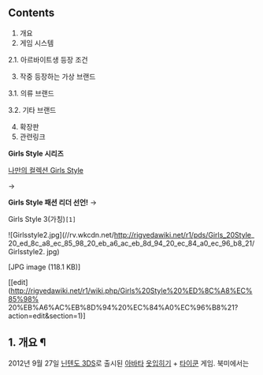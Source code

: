 ## Contents

    

1. 개요 
2. 게임 시스템 
    

2.1. 아르바이트생 등장 조건

3. 작중 등장하는 가상 브랜드 
    

3.1. 의류 브랜드

3.2. 기타 브랜드

4. 확장판 
5. 관련링크 

  

**Girls Style 시리즈**

[나만의 컬렉션 Girls Style](%EB%82%98%EB%A7%8C%EC%9D%98%20%EC%BB%AC%EB%A0%89%EC%85%98%20Girls%20Style.md)

→

**Girls Style 패션 리더 선언!**
→

Girls Style 3(가칭)`[1]`

![Girlsstyle2.jpg](//rv.wkcdn.net/http://rigvedawiki.net/r1/pds/Girls_20Style_
20_ed_8c_a8_ec_85_98_20_eb_a6_ac_eb_8d_94_20_ec_84_a0_ec_96_b8_21/Girlsstyle2.
jpg)

[JPG image (118.1 KB)]

[[edit](http://rigvedawiki.net/r1/wiki.php/Girls%20Style%20%ED%8C%A8%EC%85%98%
20%EB%A6%AC%EB%8D%94%20%EC%84%A0%EC%96%B8%21?action=edit&section=1)]

## 1. 개요 ¶

2012년 9월 27일 [닌텐도 3DS](%EB%8B%8C%ED%85%90%EB%8F%84%203DS.md)로 출시된
[아바타](%EC%95%84%EB%B0%94%ED%83%80.md)
[옷입히기](%EC%98%B7%EC%9E%85%ED%9E%88%EA%B8%B0.md) \+
[타이쿤](%ED%83%80%EC%9D%B4%EC%BF%A4.md) 게임. 북미에서는 <Style Savvy :
Trendsetter>라는 이름으로 발매되었고,
[대한민국](%EB%8C%80%ED%95%9C%EB%AF%BC%EA%B5%AD.md)에는 2012년 10월 발매예고한 뒤 2013년
9월 12일 [한국닌텐도](%ED%95%9C%EA%B5%AD%EB%8B%8C%ED%85%90%EB%8F%84.md) 퍼블리싱으로
출시되었다. 2014년 5월 2일부로 닌텐도 E샵에서도 다운로드판을 구입할 수 있다.

  

[닌텐도 DS](%EB%8B%8C%ED%85%90%EB%8F%84%20DS.md)용으로 출시된 [나만의 컬렉션 Girls Style](
/wiki/%EB%82%98%EB%A7%8C%EC%9D%98%20%EC%BB%AC%EB%A0%89%EC%85%98%20Girls%20Styl
e)의 후속작으로, 그래픽 및 시스템 측면에서 훨씬 진일보하였다. 세로UI에서 가로UI로 전환되었고, NPC와의 커뮤니케이션, 스크린샷 공유
기능 등이 추가되었다. 가방, 암 워머 등 새로운 카테고리에 속하는 아이템이 대폭 추가되었고, 남성용 브랜드가 추가됨에 따라
[남캐](%EB%82%A8%EC%BA%90.md) 손님도 맞을 수 있게 되었다. 또한 자신의 집에 놓을 가구를 사거나 가게의
외관(간판, 쇼윈도, 익스테리어 등)을 꾸미는 등 커스터마이즈 가능한 분야가 크게 늘었다.

  

<del>보그체</del>어려운 패션 용어를 설명해주는 <del>[위키](%EC%9C%84%ED%82%A4.md)</del>미키피디아
기능도 깨알같이 추가되었다. 대화 중 하단에 미키피디아를 볼 수 있는 버튼이 등장하며, 해당 패션 용어에 해당하는 게임 속 브랜드나 기능을
설명해 주는 등의 기능을 수행한다. 전작보다 [보그체](%EB%B3%B4%EA%B7%B8%EC%B2%B4.md) 사용 빈도가 높아졌기
때문에 패션 용어가 낯설다면 자주 눌러보게 될 것이다. 미키피디아를 잘 활용하면 온스타일의 괴 언어도 대강은 알아들 수 있게 된다(...)

  

[[edit](http://rigvedawiki.net/r1/wiki.php/Girls%20Style%20%ED%8C%A8%EC%85%98%
20%EB%A6%AC%EB%8D%94%20%EC%84%A0%EC%96%B8%21?action=edit&section=2)]

## 2. 게임 시스템 ¶

근본적인 게임 시스템은 크게 변하지 않았으므로, 기본적인 사항과 플레이 팁 등은 [나만의 컬렉션 Girls Style](%EB%82%98%EB%A7%8C%EC%9D%98%20%EC%BB%AC%EB%A0%89%EC%85%98%20Girls%20Style.md) 참조.

  

다만, 이제 가게의 랭크는 눈에 보이지 않게 되며, 그 대신 '해피 점수'라는 개념이 등장했다. 특정 행동을 취했을 때 이 점수가 조금씩
쌓이고, 하루가 지날 때마다 이 점수만큼 달의 모양을 바꾸고 초기화된다. 달을 완전히 보름달로 만들었을 때 숨겨진 요소가 해금되는 형식으로
게임이 진행된다. 초반에는 작은 병에 분홍색 해피를 모으지만, 게임이 진행되면서 병이 커지고 노란색의 해피를 모으게 되며, 모아야 하는 해피
점수가 늘어난다. 해피 점수는 자신의 코디를 바꾸거나 길에서 손님과 만났을 때, 커피를 마실 때 등등 자잘한 행동을 할 때 조금씩 오르지만,
역시 가장 크게 오르는 것은 가게에 찾아온 손님을 크게 만족시키거나, 콘테스트에서 우승하거나 스트리트의 패션 평가단에게 좋은 평가를 듣는
것이다. 사진을 찍힐 때도 있다.

  

또한, 브랜드 무쌍이었던 전작과 달리 '테이스트'라는 요소가 등장했다. 아이템마다 쿨, 섹시, 걸리시 등의 테이스트가 부가되어서, 손님이
선호하는 브랜드가 아니더라도 테이스트 조건이 맞는다면 만족하고 상품을 구매하게 된다. 전작에도 이 요소는 있었지만 브랜드 선호도가 상대적으로
높았기 때문에 잘 드러나지 않았지만 이제는 선호 브랜드와 동등한 위치에 놓이게 되었다. 보통은 브랜드에 설정된 테이스트를 따라가지만 간혹
테이스트 검색을 돌려보면 엉뚱한 물건이 튀어나오는 경우가 종종 있는 등 아이템에 설정된 테이스트도 무시할 수 없게 되었다.

  

남캐 손님들도 받긴 하지만 브랜드도 3개뿐이고 옷을 수집할수가 없다는 것이 단점. 수집이 시작이자 끝인 이 게임에서 꽤 치명적이다. 거기에
남성복이면서도 [정장](%EC%A0%95%EC%9E%A5.md)류의 배리에이션`[2]`이 매우 부족하고 정장의 단추를 모두
잠그는(...) 모습까지 보여주며 행커치프, 시계같은 남성복의 필수 아이템도 없는 등 남성복은 대충 만든 티가 난다. 안 그래도 남자는
치장이 되는 아이템이 거의 없는데 꽤 치명적이다. 버전업을 하면서 남친 시스템을 통해 옷의 수집은 가능하게 되었지만 한국판에 나올 조짐은
없다. <del>어차피 여성복 믿고 가는 게임이니 상관없긴 하다</del>

  

[[edit](http://rigvedawiki.net/r1/wiki.php/Girls%20Style%20%ED%8C%A8%EC%85%98%
20%EB%A6%AC%EB%8D%94%20%EC%84%A0%EC%96%B8%21?action=edit&section=3)]

### 2.1. 아르바이트생 등장 조건 ¶

아르바이트생은 처음 등장하는 가현 외 5명이 더 있고, 인테리어 및 매니저의 의상이 자신의 테이스트에 맞으면 두어 번 손님으로 방문한 뒤
다음날 아침 채용해달라고 찾아온다. 스스로 옷을 바꿔입는 아르바이트생, 재고에 아이템을 추가하는 아르바이트생, 스스로 재고를 판매하는
아르바이트생 3종류가 있으며 각각 남녀 한 명씩 존재한다. 특기를 10회 사용할 때마다 숙련도가 오르고, 최대 3단계까지 오른다. 숙련도는
특기가 발동할 확률에 영향을 준다고 알려져 있지만 실제 체감하는 수치는 미미한 수준.

  

  * 가현(걸리시), 희재(프레피) : 스스로 옷을 갈아입는다.
  * 지호(쿨), 진권(캐주얼, 록) : 재고에 아이템을 추가한다.
  * 메리(페미닌), 경준(셀러브리티) : 재고를 판매한다.   

[[edit](http://rigvedawiki.net/r1/wiki.php/Girls%20Style%20%ED%8C%A8%EC%85%98%
20%EB%A6%AC%EB%8D%94%20%EC%84%A0%EC%96%B8%21?action=edit&section=4)]

## 3. 작중 등장하는 가상 브랜드 ¶

[[edit](http://rigvedawiki.net/r1/wiki.php/Girls%20Style%20%ED%8C%A8%EC%85%98%
20%EB%A6%AC%EB%8D%94%20%EC%84%A0%EC%96%B8%21?action=edit&section=5)]

### 3.1. 의류 브랜드 ¶

**브랜드**
**브랜드 테이스트**
**설명**

**애즈 우사(Az-Usa)**
쿨

쿨&섹시 걸을 위한 브랜드.

전작에 이어 이번에도 압도적인 물량으로 등장했다. 브랜드 테이스트는 기본적으로 쿨 계열이지만 브랜드 테이스트와 다르게 설정된 아이템이 의외로
많아 선정만 잘 한다면 사실상 거의 모든 테이스트를 커버할 수 있는 광범위 만능 브랜드.

**소이 밀크(SOY-MiLK)**
에스닉

이국적인 정서가 풍기는 민속풍 브랜드

**비스크마리(Bisc Mary**
파티걸

섹시하고 큐트한 파티걸 브랜드

이번 작에서 새로이 추가된 '파티걸' 테이스트에 속하는 브랜드로, 걸리시와 프린세스의 중간 단계쯤에 있는 브랜드. 일본의 '히메갸루'를
파티걸로 [초월번역](%EC%B4%88%EC%9B%94%EB%B2%88%EC%97%AD.md)하였다.

**카노코이(Kanokoi)**
오리엔탈

오리엔탈 테이스트 브랜드

전작의 '아리시에'에 해당하며, 이번 작에서 [기모노](%EA%B8%B0%EB%AA%A8%EB%85%B8.md) 계열 의상이 대거
추가되어 남녀공용 브랜드가 되었다. 그러나 한국판에서는 디자이너 센터에서 구입할 수 없고 이를 찾는 손님도 없도록 조정되었다. 월드퀸
콘테스트 1회 클리어하면 미키가 플레이어용으로 기모노 제품군을 선물로 준다. 스테이시아, 콘테스트에서도 종종 등장한다.

**스테이지 다이브(Stage Dive)**
록

록&펑크 스타일의 아이템

전작의 매드잭(Mad Jack)에 해당하는 브랜드. 전체적으로 검은색이나 펑키한 느낌의 옷이 다수 포진되어있다.

**마블 릴리(Marble Lily)**
프린세스

스위트한 디자인의 프린세스 패션.

전작에서는 '공주풍'이라고 번역되었으나 이번 작에서는 로컬라이징 없이 그대로 프린세스 풍이라고 칭한다. 전작에서 그대로 넘어온 몇 안 되는
브랜드 중 하나이며, 전작과 달리 비교적 현실적으로(...) 다시 다듬어진 의상이 대폭 추가되었다. 특히 귀여운 가방 아이템이 많이
추가되었다. [로리타 패션](%EB%A1%9C%EB%A6%AC%ED%83%80%20%ED%8C%A8%EC%85%98.md) 상품이 대거
포진되어 있다.

**레트로비트(Retro beat)**
사이키델릭

사이키델릭&레트로 느낌이 가득한 아이템

**레이븐 캔들(Raven Candle)**
고딕

기품있는 고딕 패션

블랙이 메인 컬러이며 레이스, 프릴, 리본 장식이 특징적. 전작에서 그대로 넘어왔다. 여전히 고딕풍이라고 주장하지만 색만 바꾼 로리타
패션이라는 점도 그대로이다(...)

**지 마인(G-Mine)**
스포티

외출에도 어울리는 스포티 브랜드

**칸타타 모도(Cantata Modo)**
페미닌

심플하면서도 여성스러운 디자인. 전작의 '루바토'에 해당하며, 페미닌 및 셀러브리티 테이스트에 속하는 아이템이 대거 포진되어 있다. 미키가
운영하는 루키아가 페미닌 계열 샵이기 때문에 튜토리얼 기간 중에 가장 자주 볼 수 있는 브랜드.

**브룩 브리지(Brooke Bridge)**
프레피

시크하고 클래식한 브리티시 계열의 아이템

**헬가(HELGA)**
셀러브리티

세련된 디자인의 셀러브리티 디자인

전작의 'CH'에 해당하며, 마찬가지로 어마어마한 가격대가 특징이다. <del>가격대가 헬이라서 헬가</del>

**라 슈슈(La chou chou)**
걸리시

소녀풍의 걸리시한 아이템.

<del>신발 브랜드가 아니다</del> 전작의 '노스탤직'의 특징을 그대로 계승한다.

**버블 팝(Bubble Pop)**
팝

컬러풀하고 러블리한 팝 캐주얼 브랜드.

전작의 '베리키스'와 '데이지스'에 해당하는 팝과 스포티, 레트로 계열 브랜드.

**베이직 유(Basic U)**
베이직

캐주얼 아이템

전작의 '퓨어 클로스'에 상응하는 브랜드이나, <del>그저 저렴하기만 했던</del> 전작의 그 브랜드와 달리 취급이 엄청나게 좋아졌다.
이 브랜드를 찾는 손님 수부터 아이템 가지수가 대폭 늘어난 것 뿐 아니라 **신발과 가방이 추가되었다! 심지어 계절 한정 카노코이를 제외하면
유일한 남녀 공용 브랜드다!** 여전히 합체용 부품이라는 아이덴티티를 벗어나지는 못했지만 광범위한 테이스트가 달린 아이템이 대거 포진되어
있기 때문에 애즈우사 못지 않게 광범위한 범위에서 유용하게 쓰이는 브랜드.

**헬리온(Hellion)**
캐주얼, 에스닉

깔끔한 느낌의 남성 캐주얼 브랜드

**마커스코맨(Markus&Corman)**
셀러브리티, 프레피

셀러브리티들에게 사랑받는 고급 브랜드.

**닥터나인(Dr.9)**
쿨, 록, 오리엔탈

약간 와일드한 스트리트 스타일.

**판타니아(FANTANIA)**
장난기 가득한 아이템을 취급하는 신비한 레어 브랜드

전작의 '마스쿼레이드' 포지션으로, 콘테스트 우승 상품 아이템이 이 브랜드에 속해 있다. 정해진 브랜드 테이스트 없이 각 세트별로 개별
지정되어 있다.

**클럽515, 그레이시 그레이스(Gracie Grace)**
쿨, 사이키델릭

천재 디자이너 그레이스의 고급 브랜드

Wi-Fi 배포 전용 브랜드. [튀어나와요 동물의 숲](%ED%8A%80%EC%96%B4%EB%82%98%EC%99%80%EC%9A%94%20%EB%8F%99%EB%AC%BC%EC%9D%98%20%EC%88%B2.md)의 그 그레이스 맞다(...) <del>봉팔이
TS</del> 튀동숲에서 볼 수 있는 그레이스 의상 세트를 걸즈스타일 풍으로 만든 포스가 압권. 전작의 등장인물 그레이스와는 다른
인물이다.

[[edit](http://rigvedawiki.net/r1/wiki.php/Girls%20Style%20%ED%8C%A8%EC%85%98%
20%EB%A6%AC%EB%8D%94%20%EC%84%A0%EC%96%B8%21?action=edit&section=6)]

### 3.2. 기타 브랜드 ¶

**스트라바(STRAVA)**
고급 가방 전문 브랜드.

**칸타타 타스카(Cantata Tasca)**
페미닌 스타일의 가방 브랜드.

**헬가(HELGA)**
고급 셀러브리티 메이크업 브랜드.

**록사나(ROKSANA)**
고딕풍 메이크업 브랜드.

**리리라라(LiLiRaRa)**
팝&레트로한 메이크업 브랜드.

**바닐라(Vanilla)**
걸리시&큐트한 메이크업 브랜드.

**핀나(Pinna)**
베이직하고 순수한 메이크업 브랜드.

**아델리아(Adelia)**
여성스럽고 우아한 메이크업 브랜드.

[[edit](http://rigvedawiki.net/r1/wiki.php/Girls%20Style%20%ED%8C%A8%EC%85%98%
20%EB%A6%AC%EB%8D%94%20%EC%84%A0%EC%96%B8%21?action=edit&section=7)]

## 4. 확장판 ¶

2014년 2월 14일 닌텐도 다이렉트를 통해 확장판 출시가 확정되었다. 해외판에만 포함되고 일판에는 없었던 AR포토, 꽃점을 포함해
프리스타일 코디 체크, 친구 집 방문, **남친** 요소가 추가된 확장팩을 4월 17일 발매한다. 기존 구매자는 3월 26일 E샵을 통해
확장판으로 무료 업그레이드가 가능하다.

  

한국판은 아직 예정이 없지만 일단 AR포토와 꽃점, 프리스타일 코디 체크는 한국판에 이미 있는 내용이다. 하지만 가망이 안 보이기에 여전히
[남캐](%EB%82%A8%EC%BA%90.md)옷들은 천대받는 상태일 것으로 보인다.

  

[[edit](http://rigvedawiki.net/r1/wiki.php/Girls%20Style%20%ED%8C%A8%EC%85%98%
20%EB%A6%AC%EB%8D%94%20%EC%84%A0%EC%96%B8%21?action=edit&section=8)]

## 5. 관련링크 ¶

  * [한국닌텐도 공식 프로모션 사이트](http://nintendo.co.kr/3DS/software/aclj/index.html)
  * [루리웹 걸즈스타일 게시판](http://bbs1.ruliweb.daum.net/gaia/do/ruliweb/detail/nds/list?bbsId=G001&itemId=81274)
  * [일본 걸즈모드 3DS 게시판](http://wikiwiki.jp/girlsmode3ds/?FrontPage)

`\----`

  * `[1]` 2015/1/14 닌다에서 공개 4/16 일본 발매예정. 정발 여부는 미정
  * `[2]` 원 버튼, 투 버튼, 쓰리 버튼이나 뒤트임 같은 기초적인 정장 배리에이션도 없다.

